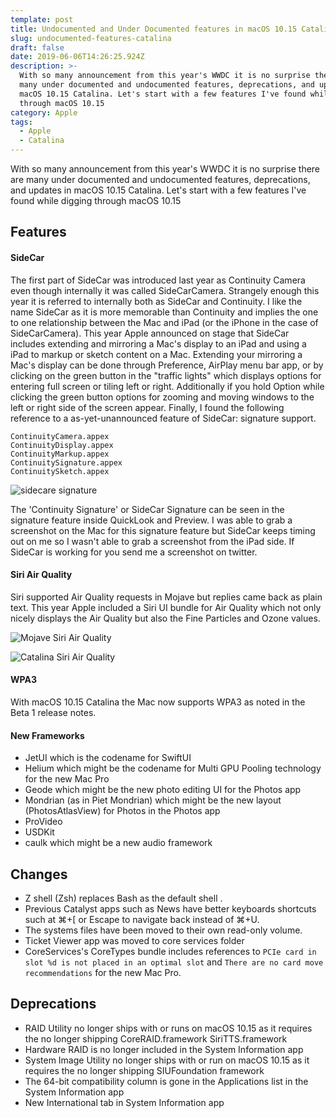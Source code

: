 ```yaml
---
template: post
title: Undocumented and Under Documented features in macOS 10.15 Catalina
slug: undocumented-features-catalina
draft: false
date: 2019-06-06T14:26:25.924Z
description: >-
  With so many announcement from this year's WWDC it is no surprise there are
  many under documented and undocumented features, deprecations, and updates in
  macOS 10.15 Catalina. Let's start with a few features I've found while digging
  through macOS 10.15
category: Apple
tags:
  - Apple
  - Catalina
---
```


With so many announcement from this year's WWDC it is no surprise there are many under documented and undocumented features, deprecations, and updates in macOS 10.15 Catalina. Let's start with a few features I've found while digging through macOS 10.15

## Features

#### SideCar

The first part of SideCar was introduced last year as Continuity Camera even though internally it was called SideCarCamera. Strangely enough this year it is referred to internally both as SideCar and Continuity. I like the name SideCar as it is more memorable than Continuity and implies the one to one relationship between the Mac and iPad (or the iPhone in the case of SideCarCamera). This year Apple announced on stage that SideCar includes extending and mirroring a Mac's display to an iPad and using a iPad to markup or sketch content on a Mac. Extending your mirroring a Mac's display can be done through Preference, AirPlay menu bar app, or by clicking on the green button in the "traffic lights" which displays options for entering full screen or tiling left or right. Additionally if you hold Option while clicking the green button options for zooming and moving windows to the left or right side of the screen appear. Finally, I found the following reference to a as-yet-unannounced feature of SideCar: signature support. 

```
ContinuityCamera.appex
ContinuityDisplay.appex
ContinuityMarkup.appex
ContinuitySignature.appex
ContinuitySketch.appex
```

![sidecare signature](/media/sidecar-signature.jpg "sidecare signature")

The 'Continuity Signature' or SideCar Signature can be seen in the signature feature inside QuickLook and Preview. I was able to grab a screenshot on the Mac for this signature feature but SideCar keeps timing out on me so I wasn't able to grab a screenshot from the iPad side. If SideCar is working for you send me a screenshot on twitter.

#### Siri Air Quality

Siri supported Air Quality requests in Mojave but replies came back as plain text. This year Apple included a Siri UI bundle for Air Quality which not only nicely displays the Air Quality but also the Fine Particles and Ozone values.

![Mojave Siri Air Quality](/media/mojave-siri-air-quality.jpg "Mojave Siri Air Quality")

![Catalina Siri Air Quality](/media/catalina-siri-air-quality.jpg "Catalina Siri Air Quality")


#### WPA3

With macOS 10.15 Catalina the Mac now supports WPA3 as noted in the Beta 1 release notes.

#### New Frameworks

* JetUI which is the codename for SwiftUI
* Helium which might be the codename for Multi GPU Pooling technology for the new Mac Pro
* Geode which might be the new photo editing UI for the Photos app
* Mondrian (as in Piet Mondrian) which might be the new layout (PhotosAtlasView) for Photos in the Photos app
* ProVideo
* USDKit
* caulk which might be a new audio framework

## Changes

* Z shell (Zsh) replaces Bash as the default shell .
* Previous Catalyst apps such as News have better keyboards shortcuts such at ⌘+[ or Escape to navigate back instead of ⌘+U.
* The systems files have been moved to their own read-only volume.
* Ticket Viewer app was moved to core services folder
* CoreServices's CoreTypes bundle includes references to `PCIe card in slot %d is not placed in an optimal slot` and `There are no card move recommendations` for the new Mac Pro.

## Deprecations

* RAID Utility no longer ships with or runs on macOS 10.15 as it requires the no longer shipping CoreRAID.framework
  SiriTTS.framework
* Hardware RAID is no longer included in the System Information app
* System Image Utility no longer ships with or run on macOS 10.15 as it requires the no longer shipping SIUFoundation framework
* The 64-bit compatibility column is gone in the Applications list in the System Information app
* New International tab in System Information app
